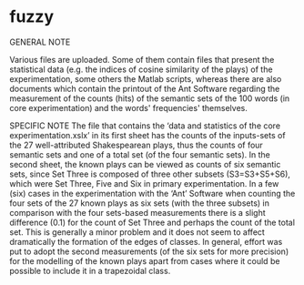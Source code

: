 # fuzzy



GENERAL NOTE

Various files are uploaded. Some of them contain files that present the statistical data (e.g. the indices of cosine similarity
of the plays) of the experimentation, some others the Matlab scripts, whereas there are also documents which contain 
the printout of the Ant Software regarding the measurement of the counts (hits) of the semantic sets of the 100 words 
(in core experimentation) and the words' frequencies' themselves. 

SPECIFIC NOTE
The file that contains the ‘data and statistics of the core experimentation.xslx’ in its first sheet has the counts of
the inputs-sets of the 27 well-attributed Shakespearean plays, thus the counts of four semantic sets and one of a total set
(of the four semantic sets). In the second sheet, the known plays can be viewed as counts of six semantic sets, since Set Three
is composed of three other subsets (S3=S3+S5+S6), which were Set Three, Five and Six in primary experimentation. In a few (six) 
cases in the experimentation with the ‘Ant’ Software when counting the four sets of the 27 known plays as six sets (with the three
subsets) in comparison with the four sets-based measurements there is a slight difference (0.1) for the count of Set Three and 
perhaps the count of the total set. This is generally a minor problem and it does not seem to affect dramatically the formation 
of the edges of classes. In general, effort was put to adopt the second measurements (of the six sets for more precision) for the 
modelling of the known plays apart from cases where it could be possible to include it in a trapezoidal class.
